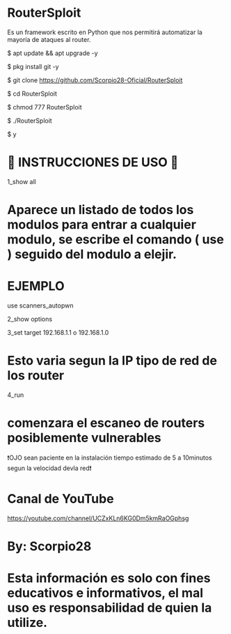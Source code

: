# RouterSploit
Es un framework escrito en Python que nos permitirá automatizar la mayoría de ataques al router.

$ apt update && apt upgrade -y

$ pkg install git -y

$ git clone https://github.com/Scorpio28-Oficial/RouterSploit

$ cd RouterSploit

$ chmod 777 RouterSploit

$ ./RouterSploit

$ y

# 🦂 INSTRUCCIONES DE USO 🦂

1_show all

# Aparece un listado de todos los modulos para entrar a cualquier modulo, se escribe el comando ( use ) seguido del modulo a elejir.

# EJEMPLO

use scanners_autopwn

2_show options

3_set target 192.168.1.1 o 192.168.1.0


# Esto varia segun la IP tipo de red de los router

4_run

# comenzara el escaneo de routers posiblemente vulnerables

❗OJO sean paciente en la instalación tiempo estimado de 5 a 10minutos segun la velocidad devla red❗


# Canal de YouTube

https://youtube.com/channel/UCZxKLn6KG0Dm5kmRaOGphsg

# By: Scorpio28

# Esta información es solo con fines educativos e informativos, el mal uso es responsabilidad de quien la utilize.
